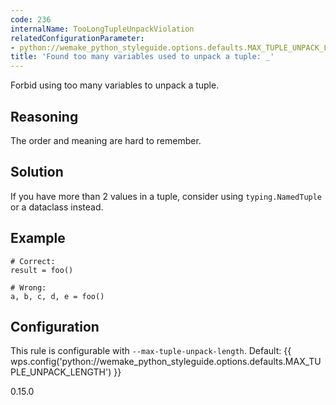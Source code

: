 ```yaml
---
code: 236
internalName: TooLongTupleUnpackViolation
relatedConfigurationParameter:
- python://wemake_python_styleguide.options.defaults.MAX_TUPLE_UNPACK_LENGTH
title: 'Found too many variables used to unpack a tuple: _'
---
```


Forbid using too many variables to unpack a tuple.

## Reasoning
The order and meaning are hard to remember.

## Solution
If you have more than 2 values in a tuple, consider using
`typing.NamedTuple` or a dataclass instead.

## Example

    # Correct:
    result = foo()
    
    # Wrong:
    a, b, c, d, e = foo()

## Configuration
This rule is configurable with `--max-tuple-unpack-length`. Default:
{{ wps.config('python://wemake_python_styleguide.options.defaults.MAX_TUPLE_UNPACK_LENGTH') }}

<div class="versionadded">

0.15.0

</div>